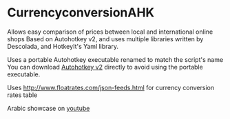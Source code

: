 # CurrencyconversionAHK
Allows easy comparison of prices between local and international online shops Based on Autohotkey v2, and uses multiple libraries written by Descolada, and HotkeyIt's Yaml library.

Uses a portable Autohotkey executable renamed to match the script's name
You can download [Autohotkey v2](https://www.autohotkey.com/) directly to avoid using the portable executable.

Uses http://www.floatrates.com/json-feeds.html for currency conversion rates table

Arabic showcase on [youtube]()
